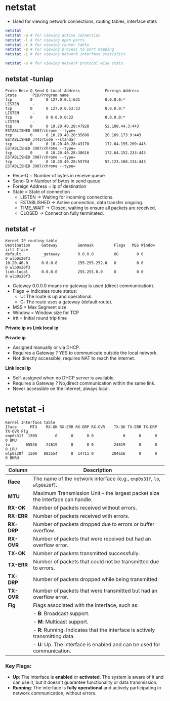 # netstat 

- Used for viewing network connections, routing tables, interface stats

```bash
netstat
netstat -a # for viewing active connection
netstat -l # for viewing open ports
netstat -r # for viewing router table
netstat -p # for viewing process to port mapping
netstat -i # for viewing network interface statistics

netstat -s # for viewing network protocol wise stats
```

## netstat -tunlap

```
Proto Recv-Q Send-Q Local Address           Foreign Address         State       PID/Program name    
tcp        0      0 127.0.0.1:631           0.0.0.0:*               LISTEN      -                   
tcp        0      0 127.0.0.53:53           0.0.0.0:*               LISTEN      -                   
tcp        0      0 0.0.0.0:22              0.0.0.0:*               LISTEN      -                   
tcp        0      0 10.20.40.28:47928       52.108.44.3:443         ESTABLISHED 3087/chrome --type= 
tcp        0      0 10.20.40.28:35608       20.189.173.9:443        ESTABLISHED 3443/Code --standar 
tcp        0      0 10.20.40.28:43178       172.64.155.209:443      ESTABLISHED 3087/chrome --type= 
tcp        0      0 10.20.40.28:38616       172.64.152.233:443      ESTABLISHED 3087/chrome --type= 
tcp        0      0 10.20.40.28:55794       52.123.168.134:443      ESTABLISHED 3087/chrome --type= 
```


- Recv-Q = Number of bytes in receive queue
- Send-Q = Number of bytes in send queue
- Foreign Address = Ip of destination
- State = State of connection
    - LISTEN → Waiting for incoming connections.
    - ESTABLISHED → Active connection, data transfer ongoing.
    - TIME_WAIT → Closed, waiting to ensure all packets are received.
    - CLOSED → Connection fully terminated.

## netstat -r

```
Kernel IP routing table
Destination     Gateway         Genmask         Flags   MSS Window  irtt Iface
default         _gateway        0.0.0.0         UG        0 0          0 wlp0s20f3
10.20.40.0      0.0.0.0         255.255.252.0   U         0 0          0 wlp0s20f3
link-local      0.0.0.0         255.255.0.0     U         0 0          0 wlp0s20f3
```

- Gateway 0.0.0.0 means no gateway is used (direct communication).
- Flags → Indicates route status:
    - U: The route is up and operational.
    - G: The route uses a gateway (default route).
- MSS = Max Segment size 
- Window = Window size for TCP
- irtt = Initial round trip time


**Private ip vs Link local ip**

**Private ip**
- Assigned manually or via DHCP.
- Requires a Gateway ? YES to communicate outside the local network.
- Not directly accessible, requires NAT to reach the internet.

**Link local ip**
- Self-assigned when no DHCP server is available.
- Requires a Gateway ? No,direct communication within the same link.
- Never accessible on the internet, always local.


# netstat -i

```
Kernel Interface table
Iface      MTU    RX-OK RX-ERR RX-DRP RX-OVR    TX-OK TX-ERR TX-DRP TX-OVR Flg
enp0s31f  1500        0      0      0 0             0      0      0      0 BMU
lo       65536    24619      0      0 0         24619      0      0      0 LRU
wlp0s20f  1500   882554      0  14711 0        204616      0      0      0 BMRU
```


| **Column**   | **Description**                                                                 |
|--------------|---------------------------------------------------------------------------------|
| **Iface**    | The name of the network interface (e.g., `enp0s31f`, `lo`, `wlp0s20f`).         |
| **MTU**      | Maximum Transmission Unit – the largest packet size the interface can handle.  |
| **RX-OK**    | Number of packets received without errors.                                      |
| **RX-ERR**   | Number of packets received with errors.                                         |
| **RX-DRP**   | Number of packets dropped due to errors or buffer overflow.                     |
| **RX-OVR**   | Number of packets that were received but had an overflow error.                 |
| **TX-OK**    | Number of packets transmitted successfully.                                     |
| **TX-ERR**   | Number of packets that could not be transmitted due to errors.                  |
| **TX-DRP**   | Number of packets dropped while being transmitted.                              |
| **TX-OVR**   | Number of packets that were transmitted but had an overflow error.             |
| **Flg**      | Flags associated with the interface, such as:                                   |
|              | - **B**: Broadcast support.                                                     |
|              | - **M**: Multicast support.                                                     |
|              | - **R**: Running. Indicates that the interface is actively transmitting data.   |
|              | - **U**: Up. The interface is enabled and can be used for communication.       |

### Key Flags:
- **Up**: The interface is **enabled** or **activated**. The system is aware of it and can use it, but it doesn't guarantee functionality or data transmission.
- **Running**: The interface is **fully operational** and actively participating in network communication, without errors.

